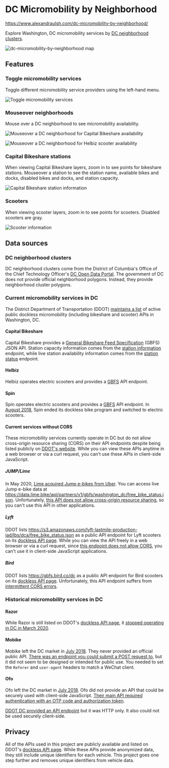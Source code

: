 # DC Micromobility by Neighborhood

https://www.alexandraulsh.com/dc-micromobility-by-neighborhood/

Explore Washington, DC micromobility services by [DC neighborhood clusters](http://opendata.dc.gov/datasets/neighborhood-clusters).

![dc-micromobility-by-neighborhood map](assets/map-full.png)

## Features

### Toggle micromobility services

Toggle different micromobility service providers using the left-hand menu.

![Toggle micromobility services](assets/toggle.png)

### Mouseover neighborhoods

Mouse over a DC neighborhood to see micromobility availability.

![Mouseover a DC neighborhood for Capital Bikeshare availability](assets/mouseover-neighborhood-cabi.png)

![Mouseover a DC neighborhood for Helbiz scooter availability](assets/mouseover-neighborhood-helbiz.png)

### Capital Bikeshare stations

When viewing Capital Bikeshare layers, zoom in to see points for bikeshare stations. Mouseover a station to see the station name, available bikes and docks, disabled bikes and docks, and station capacity.

![Capital Bikeshare station information](assets/mouseover-station.png)

### Scooters

When viewing scooter layers, zoom in to see points for scooters. Disabled scooters are gray.

![Scooter information](assets/scooter-points.png)

## Data sources

### DC neighborhood clusters

DC neighborhood clusters come from the District of Columbia's Office of the Chief Technology Officer's [DC Open Data Portal](http://opendata.dc.gov/datasets/neighborhood-clusters). The government of DC does not provide official neighborhood polygons. Instead, they provide neighborhood cluster polygons.

### Current micromobility services in DC

The District Department of Transportation (DDOT) [maintains a list](https://ddot.dc.gov/page/dockless-api) of active public dockless micromobility (including bikeshare and scooter) APIs in Washington, DC.

#### Capital Bikeshare

Capital Bikeshare provides a [General Bikeshare Feed Specification](https://gbfs.capitalbikeshare.com/gbfs/gbfs.json) (GBFS) JSON API. Station capacity information comes from the [station information](https://gbfs.capitalbikeshare.com/gbfs/en/station_information.json) endpoint, while live station availability information comes from the [station status](https://gbfs.capitalbikeshare.com/gbfs/en/station_status.json) endpoint.

#### Helbiz

Helbiz operates electric scooters and provides a [GBFS](https://api.helbiz.com/admin/reporting/washington/gbfs/gbfs.json) API endpoint.

#### Spin

Spin operates electric scooters and provides a [GBFS](https://gbfs.spin.pm/api/gbfs/v1/washington_dc/free_bike_status) API endpoint. In [August 2018](https://dc.curbed.com/2018/8/20/17761122/dc-dockless-bikes-scooters-transportation-spin-pilot), Spin ended its dockless bike program and switched to electric scooters.

#### Current services without CORS

These micromobility services currently operate in DC but do not allow cross-origin resource sharing (CORS) on their API endpoints despite being listed publicly on [DDOT's website](https://ddot.dc.gov/page/dockless-api). While you can view these APIs anytime in a web browser or via a curl request, you can't use these APIs in client-side JavaScript.

##### JUMP/Lime

In May 2020, [Lime acquired Jump e-bikes from Uber](https://techcrunch.com/2020/05/07/uber-leads-170-million-lime-investment-offloads-jump-to-lime/). You can access live Jump e-bike data at https://data.lime.bike/api/partners/v1/gbfs/washington_dc/free_bike_status.json. Unfortunately, [this API does not allow cross-origin resource sharing](https://github.com/alulsh/dc-micromobility-by-neighborhood/issues/7), so you can't use this API in other applications.

##### Lyft

DDOT lists https://s3.amazonaws.com/lyft-lastmile-production-iad/lbs/dca/free_bike_status.json as a public API endpoint for Lyft scooters on its [dockless API page](https://ddot.dc.gov/page/dockless-api). While you can view the API freely in a web browser or via a curl request, since [this endpoint does not allow CORS](https://github.com/alulsh/dc-micromobility-by-neighborhood/issues/14), you can't use it in client-side JavaScript applications.

##### Bird

DDOT lists https://gbfs.bird.co/dc as a public API endpoint for Bird scooters on its [dockless API page](https://ddot.dc.gov/page/dockless-api). Unfortunately, this API endpoint suffers from [intermittent CORS errors](https://github.com/alulsh/dc-micromobility-by-neighborhood/issues/15).

### Historical micromobility services in DC

#### Razor

While Razor is still listed on DDOT's [dockless API page](https://ddot.dc.gov/page/dockless-api), it [stopped operating in DC in March 2020](https://www.washingtonpost.com/transportation/2020/02/27/lime-bird-bolt-razor-lose-appeals-operate-scooters-dc/).

#### Mobike

Mobike left the DC market in [July 2018](https://www.washingtonpost.com/news/dr-gridlock/wp/2018/07/25/mobike-becomes-second-dockless-bike-operator-to-pull-out-of-d-c/). They never provided an official public API. [There was an endpoint you could submit a POST request to](https://github.com/ubahnverleih/WoBike#mobike-china-italy-uk-japan), but it did not seem to be designed or intended for public use. You needed to set the `Referer` and `user-agent` headers to match a WeChat client.

#### Ofo

Ofo left the DC market in [July 2018](https://www.washingtonpost.com/news/dr-gridlock/wp/2018/07/24/dockless-bike-share-company-ofo-is-the-first-to-pull-out-of-d-c/). Ofo did not provide an API that could be securely used with client-side JavaScript. [Their main API required authentication with an OTP code and authorization token](https://github.com/ubahnverleih/WoBike/blob/master/Ofo.md).

[DDOT DC provided an API endpoint](https://twitter.com/DDOTDC/status/963143987216314368) but it was HTTP only. It also could not be used securely client-side.

## Privacy

All of the APIs used in this project are publicly available and listed on DDOT's [dockless API page](https://ddot.dc.gov/page/dockless-api). While these APIs provide anonymized data, they still include unique identifiers for each vehicle. This project goes one step further and removes unique identifiers from vehicle data.
